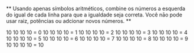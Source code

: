 ** Usando apenas símbolos aritméticos, combine os números a esquerda do igual de cada linha para que a igualdade seja correta. Você nāo pode usar raiz, potências ou adcionar novos números. **

10 10 10 10 = 0
10 10 10 10 = 1
10 10 10 10 = 2
10 10 10 10 = 3
10 10 10 10 = 4
10 10 10 10 = 5
10 10 10 10 = 6
10 10 10 10 = 7
10 10 10 10 = 8
10 10 10 10 = 9
10 10 10 10 = 10